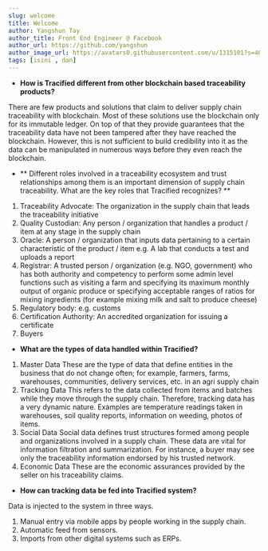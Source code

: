 ```yaml
---
slug: welcome
title: Welcome
author: Yangshun Tay
author_title: Front End Engineer @ Facebook
author_url: https://github.com/yangshun
author_image_url: https://avatars0.githubusercontent.com/u/1315101?s=400&v=4
tags: [isini , dan]
---
```

- **How is Tracified different from other blockchain based traceability products?**

There are few products and solutions that claim to deliver supply chain traceability with blockchain. Most of these solutions use the blockchain only for its immutable ledger. On top of that they provide guarantees that the traceability data have not been tampered after they have reached the blockchain. However, this is not sufficient to build credibility into it as the data can be manipulated in numerous ways before they even reach the blockchain.

- ** Different roles involved in a traceability ecosystem and trust relationships among them is an important dimension of supply chain traceability. What are the key roles that Tracified recognizes? **

1. Traceability Advocate: The organization in the supply chain that leads the traceability initiative 
2. Quality Custodian: Any person / organization that handles a product / item at any stage in the supply chain 
3. Oracle: A person / organization that inputs data pertaining to a certain characteristic of the product / item e.g. A lab that conducts a test and uploads a report 
4. Registrar: A trusted person / organization (e.g. NGO, government) who has both authority and competency to perform some admin level functions such as visiting a farm and specifying its maximum monthly output of organic produce or specifying acceptable ranges of ratios for mixing ingredients (for example mixing milk and salt to produce cheese) 
5. Regulatory body: e.g. customs 
6. Certification Authority: An accredited organization for issuing a certificate 
7. Buyers 


- **What are the types of data handled within Tracified?**

1. Master Data These are the type of data that define entities in the business that do not change often; for example, farmers, farms, warehouses, communities, delivery services, etc. in an agri supply chain 
2. Tracking Data This refers to the data collected from items and batches while they move through the supply chain. Therefore, tracking data has a very dynamic nature. Examples are temperature readings taken in warehouses, soil quality reports, information on weeding, photos of items. 
3. Social Data Social data defines trust structures formed among people and organizations involved in a supply chain. These data are vital for information filtration and summarization. For instance, a buyer may see only the traceability information endorsed by his trusted network. 
4. Economic Data These are the economic assurances provided by the seller on his traceability claims.


- **How can tracking data be fed into Tracified system?** 

Data is injected to the system in three ways. 
1. Manual entry via mobile apps by people working in the supply chain.
2. Automatic feed from sensors.
3. Imports from other digital systems such as ERPs.


